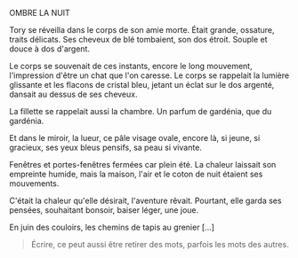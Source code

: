 OMBRE LA NUIT

Tory se réveilla dans le corps de son amie morte. Était grande, ossature, traits délicats. Ses cheveux de blé tombaient, son dos étroit. Souple et douce à dos d'argent. 

Le corps se souvenait de ces instants, encore le long mouvement, l'impression d'être un chat que l'on caresse. Le corps se rappelait la lumière glissante et les flacons de cristal bleu, jetant un éclat sur le dos argenté, dansait au dessus de ses cheveux. 

La fillette se rappelait aussi la chambre. Un parfum de gardénia, que du gardénia. 

Et dans le miroir, la lueur, ce pâle visage ovale, encore là, si jeune, si gracieux, ses yeux bleus pensifs, sa peau si vivante.

Fenêtres et portes-fenêtres fermées car plein été. La chaleur laissait son empreinte humide, mais la maison, l'air et le coton de nuit étaient ses mouvements.

C'était la chaleur qu'elle désirait, l'aventure rêvait. Pourtant, elle garda ses pensées, souhaitant bonsoir, baiser léger, une joue.

En juin des couloirs, les chemins de tapis au grenier [...]

> Écrire, ce peut aussi être retirer des mots, parfois les mots des autres. 